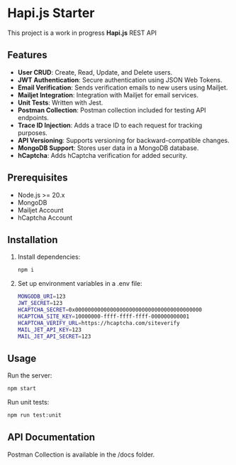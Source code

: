# Hapi.js Starter

This project is a work in progress **Hapi.js** REST API 

## Features

- **User CRUD**: Create, Read, Update, and Delete users.
- **JWT Authentication**: Secure authentication using JSON Web Tokens.
- **Email Verification**: Sends verification emails to new users using Mailjet.
- **Mailjet Integration**: Integration with Mailjet for email services.
- **Unit Tests**: Written with Jest.
- **Postman Collection**: Postman collection included for testing API endpoints.
- **Trace ID Injection**: Adds a trace ID to each request for tracking purposes.
- **API Versioning**: Supports versioning for backward-compatible changes.
- **MongoDB Support**: Stores user data in a MongoDB database.
- **hCaptcha**: Adds hCaptcha verification for added security.

## Prerequisites

- Node.js >= 20.x
- MongoDB
- Mailjet Account
- hCaptcha Account

## Installation

1. Install dependencies:

   ```bash
   npm i
   ```

2. Set up environment variables in a .env file:

   ```bash
   MONGODB_URI=123
   JWT_SECRET=123
   HCAPTCHA_SECRET=0x0000000000000000000000000000000000000000
   HCAPTCHA_SITE_KEY=10000000-ffff-ffff-ffff-000000000001
   HCAPTCHA_VERIFY_URL=https://hcaptcha.com/siteverify
   MAIL_JET_API_KEY=123
   MAIL_JET_API_SECRET=123
   ```

## Usage

Run the server:

```bash
npm start
```

Run unit tests:

```bash
npm run test:unit
```

## API Documentation

Postman Collection is available in the /docs folder.
